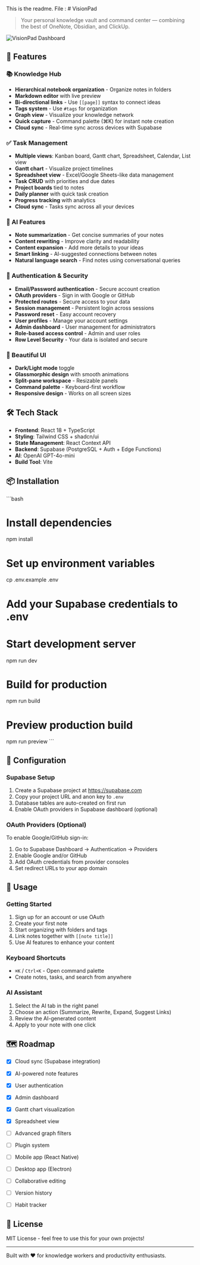 This is the readme. File : # VisionPad

> Your personal knowledge vault and command center — combining the best of OneNote, Obsidian, and ClickUp.

![VisionPad Dashboard](https://d64gsuwffb70l.cloudfront.net/6904b7bacb0a54bd1ce7dad4_1761916925482_8a9fe9a1.webp)

## 🚀 Features

### 📚 Knowledge Hub
- **Hierarchical notebook organization** - Organize notes in folders
- **Markdown editor** with live preview
- **Bi-directional links** - Use `[[page]]` syntax to connect ideas
- **Tags system** - Use `#tags` for organization
- **Graph view** - Visualize your knowledge network
- **Quick capture** - Command palette (⌘K) for instant note creation
- **Cloud sync** - Real-time sync across devices with Supabase

### ✅ Task Management
- **Multiple views**: Kanban board, Gantt chart, Spreadsheet, Calendar, List view
- **Gantt chart** - Visualize project timelines
- **Spreadsheet view** - Excel/Google Sheets-like data management
- **Task CRUD** with priorities and due dates
- **Project boards** tied to notes
- **Daily planner** with quick task creation
- **Progress tracking** with analytics
- **Cloud sync** - Tasks sync across all your devices


### 🤖 AI Features
- **Note summarization** - Get concise summaries of your notes
- **Content rewriting** - Improve clarity and readability
- **Content expansion** - Add more details to your ideas
- **Smart linking** - AI-suggested connections between notes
- **Natural language search** - Find notes using conversational queries

### 🔐 Authentication & Security
- **Email/Password authentication** - Secure account creation
- **OAuth providers** - Sign in with Google or GitHub
- **Protected routes** - Secure access to your data
- **Session management** - Persistent login across sessions
- **Password reset** - Easy account recovery
- **User profiles** - Manage your account settings
- **Admin dashboard** - User management for administrators
- **Role-based access control** - Admin and user roles
- **Row Level Security** - Your data is isolated and secure


### 🎨 Beautiful UI
- **Dark/Light mode** toggle
- **Glassmorphic design** with smooth animations
- **Split-pane workspace** - Resizable panels
- **Command palette** - Keyboard-first workflow
- **Responsive design** - Works on all screen sizes

## 🛠️ Tech Stack

- **Frontend**: React 18 + TypeScript
- **Styling**: Tailwind CSS + shadcn/ui
- **State Management**: React Context API
- **Backend**: Supabase (PostgreSQL + Auth + Edge Functions)
- **AI**: OpenAI GPT-4o-mini
- **Build Tool**: Vite

## 📦 Installation

\`\`\`bash
# Install dependencies
npm install

# Set up environment variables
cp .env.example .env
# Add your Supabase credentials to .env

# Start development server
npm run dev

# Build for production
npm run build

# Preview production build
npm run preview
\`\`\`

## 🔧 Configuration

### Supabase Setup
1. Create a Supabase project at https://supabase.com
2. Copy your project URL and anon key to `.env`
3. Database tables are auto-created on first run
4. Enable OAuth providers in Supabase dashboard (optional)

### OAuth Providers (Optional)
To enable Google/GitHub sign-in:
1. Go to Supabase Dashboard → Authentication → Providers
2. Enable Google and/or GitHub
3. Add OAuth credentials from provider consoles
4. Set redirect URLs to your app domain

## 🎯 Usage

### Getting Started
1. Sign up for an account or use OAuth
2. Create your first note
3. Start organizing with folders and tags
4. Link notes together with `[[note title]]`
5. Use AI features to enhance your content

### Keyboard Shortcuts
- `⌘K` / `Ctrl+K` - Open command palette
- Create notes, tasks, and search from anywhere

### AI Assistant
1. Select the AI tab in the right panel
2. Choose an action (Summarize, Rewrite, Expand, Suggest Links)
3. Review the AI-generated content
4. Apply to your note with one click

## 🗺️ Roadmap

- [x] Cloud sync (Supabase integration)
- [x] AI-powered note features
- [x] User authentication
- [x] Admin dashboard
- [x] Gantt chart visualization
- [x] Spreadsheet view
- [ ] Advanced graph filters
- [ ] Plugin system
- [ ] Mobile app (React Native)
- [ ] Desktop app (Electron)
- [ ] Collaborative editing
- [ ] Version history
- [ ] Habit tracker


## 📄 License

MIT License - feel free to use this for your own projects!

---

Built with ❤️ for knowledge workers and productivity enthusiasts.
